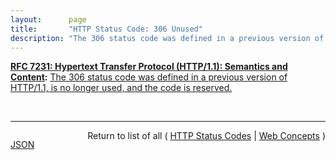 ```yaml
---
layout:      page
title:       "HTTP Status Code: 306 Unused"
description: "The 306 status code was defined in a previous version of HTTP/1.1, is no longer used, and the code is reserved."
---
```


**[RFC 7231: Hypertext Transfer Protocol (HTTP/1.1): Semantics and Content](/specs/IETF/RFC/7231 "The Hypertext Transfer Protocol (HTTP) is an application-level protocol for distributed, collaborative, hypertext information systems. This document defines the semantics of HTTP/1.1 messages as expressed by request methods, request header fields, response status codes, and response header fields, along with the payload of messages (metadata and body content) and mechanisms for content negotiation."):** [The 306 status code was defined in a previous version of HTTP/1.1, is no longer used, and the code is reserved.](http://tools.ietf.org/html/rfc7231#section-6.4.6 "Read documentation for HTTP Status Code &#34;306&#34;")

<br/>
<hr/>

<p style="float : left"><a href="306.json" title="JSON representing this particular Web Concept value">JSON</a></p>
<p style="text-align: right">Return to list of all ( <a href="../http-status-codes">HTTP Status Codes</a> | <a href="../">Web Concepts</a> )</p>
